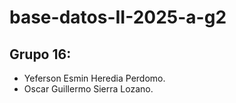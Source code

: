 # base-datos-II-2025-a-g2

## Grupo 16:

- Yeferson Esmin Heredia Perdomo.
- Oscar Guillermo Sierra Lozano.
